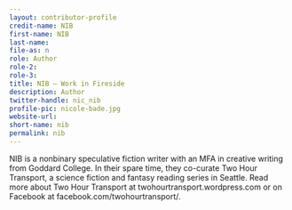 ```yaml
---
layout: contributor-profile
credit-name: NIB 
first-name: NIB
last-name:
file-as: n
role: Author
role-2:
role-3:
title: NIB — Work in Fireside
description: Author
twitter-handle: nic_nib
profile-pic: nicole-bade.jpg
website-url:
short-name: nib
permalink: nib
---
```

NIB is a nonbinary speculative fiction writer with an MFA in creative writing from Goddard College. In their spare time, they co-curate Two Hour Transport, a science fiction and fantasy reading series in Seattle. Read more about Two Hour Transport at twohourtransport.wordpress.com or on Facebook at facebook.com/twohourtransport/.
